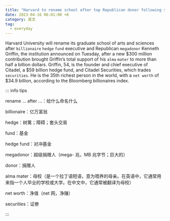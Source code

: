 ```yaml
---
title: "Harvard to rename school after top Republican donor following $300 million gift"
date: 2023-04-16 06:01:00 +8
category: 英文
tag:
  - everyday
---
```


Harvard University will rename its graduate school of arts and sciences after `billionaire` `hedge` `fund` executive and Republican `megadonor` Kenneth Griffin, the institution announced on Tuesday, after a new $300 million contribution brought Griffin’s total support of his `alma` `mater` to more than half a billion dollars. Griffin, 54, is the founder and chief executive of Citadel, a $59 billion hedge fund, and Citadel Securities, which trades `securities`. He is the 35th richest person in the world, with a `net worth` of $34.9 billion, according to the Bloomberg billionaires index.

::: info tips

rename ... after ...：给什么命名什么

billionaire：亿万富翁

hedge：树篱；障碍；套头交易

fund：基金

hedge fund：对冲基金

megadonor：超级捐赠人（mega- 兆，MB 兆字节；巨大的）

donor：捐赠人

alma mater：母校（是一个拉丁语短语，意为喂养的母亲。在英语中，它通常用来指一个人毕业的学校或大学。在中文中，它通常被翻译为母校）

net worth：净值（net 网，净赚）

securities：证劵

:::
